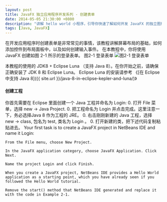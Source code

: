 ```yaml
---
layout: post
title: JavaFX 独立应用程序开发系列 - 创建表单
date: 2014-05-05 21:30:00 +0800
description: "讲解 hello world 小程序，引导你快速了解如何开发 JavaFX 的独立图形应用程序"
tags: [Java, JavaFX]
---
```


在开发应用程序时创建表单是非常常见的事情，该教程讲解屏幕布局的基础，如何添加控件到布局面板中，以及如何创建输入事件。
在本教程中，你将使用 JavaFX 创建如图 2-1 所示的登录表单。
图2-1 登录表单
![图2-1 登录表单](http://suselinks-us.qiniudn.com/javafx-login-form.png)

本教程的使用的 JDK8 + Eclipse Luna （支持 Java 8）。在你开始之前，请确保正确安装了 JDK 8 和 Eclipse Luna。
Eclipse Luna 的安装请参考 《[在 Eclipse 中支持 Java 8]({{ site.url }}/java-8-in-eclipse-kepler-and-luna/)》

#### 创建工程
你首先需要在 Eclipse 里面创建一个 Java 工程并命名为 Login:
0. 打开 File 菜单，选择 new → Java Project.
0. 把工程命名为 Login 并点击完成。这里注意一下，务必选择Java 8 作为工程的 JRE。
0. 右击刚刚新建的 Java 工程，选择 new → class, 包名为 test, 类名为 Login 。
0. 打开新建的类，把下述代码复制粘贴进去。
Your first task is to create a JavaFX project in NetBeans IDE and name it Login:

    From the File menu, choose New Project.

    In the JavaFX application category, choose JavaFX Application. Click Next.

    Name the project Login and click Finish.

    When you create a JavaFX project, NetBeans IDE provides a Hello World application as a starting point, which you have already seen if you followed the Hello World tutorial.

    Remove the start() method that NetBeans IDE generated and replace it with the code in Example 2-1.